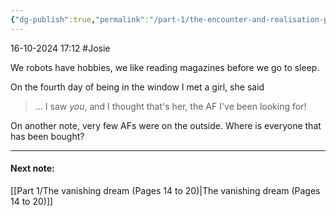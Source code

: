 ```yaml
---
{"dg-publish":true,"permalink":"/part-1/the-encounter-and-realisation-pages-9-to-14/"}
---
```


16-10-2024 17:12
#Josie

We robots have hobbies, we like reading magazines before we go to sleep.

On the fourth day of being in the window I met a girl, she said

>... I saw _you_, and I thought that's her, the AF I've been looking for!

On another note, very few AFs were on the outside. Where is everyone that has been bought?

___
#### Next note:

[[Part 1/The vanishing dream (Pages 14 to 20)\|The vanishing dream (Pages 14 to 20)]]
